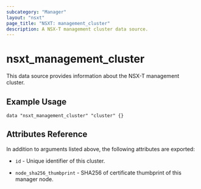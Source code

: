 ```yaml
---
subcategory: "Manager"
layout: "nsxt"
page_title: "NSXT: management_cluster"
description: A NSX-T management cluster data source.
---
```


# nsxt_management_cluster

This data source provides information about the NSX-T management cluster.

## Example Usage

```hcl
data "nsxt_management_cluster" "cluster" {}
```

## Attributes Reference

In addition to arguments listed above, the following attributes are exported:

* `id` - Unique identifier of this cluster.

* `node_sha256_thumbprint` - SHA256 of certificate thumbprint of this manager node.
